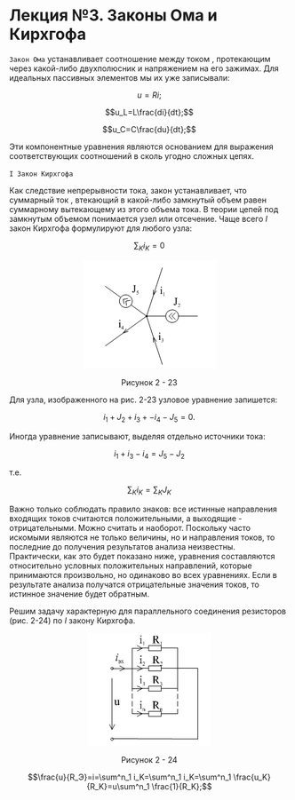 # Лекция №3. Законы Ома и Кирхгофа

`Закон Ома` устанавливает соотношение между током , протекающим через какой-либо двухполюсник и напряжением на его зажимах. Для идеальных пассивных элементов мы их уже записывали:

```math
u=Ri ;
```


```math
u_L=L\frac{di}{dt};
```

```math
u_C=C\frac{du}{dt};
```

Эти компонентные уравнения являются основанием для выражения соответствующих соотношений в сколь угодно сложных цепях.

`I Закон Кирхгофа`

Как следствие непрерывности тока, закон устанавливает, что суммарный ток , втекающий в какой-либо замкнутый объем равен суммарному вытекающему из этого объема тока. В теории цепей под замкнутым объемом понимается узел или отсечение. Чаще всего $I$ закон Кирхгофа формулируют для любого узла: 

```math
\sum_K i_K=0
```

<p align="center" > <img src="./pic/p1.png"></p>
<p align="center" >Рисунок 2 - 23 </p>

Для узла, изображенного на рис. 2-23 узловое уравнение запишется:

```math
i_1+J_2+i_3+-i_4-J_5=0.
```

Иногда уравнение записывают, выделяя отдельно источники тока:

```math
i_1+i_3-i_4=J_5-J_2
```

т.е.

```math
\sum_K i_K=\sum_K J_K
```

Важно только соблюдать правило знаков: все истинные направления входящих токов считаются положительными, а выходящие - отрицательными. Можно считать и наоборот. Поскольку часто искомыми являются не только величины, но и направления токов, то последние до получения результатов анализа неизвестны. Практически, как это будет показано ниже, уравнения составляются относительно условных положительных направлений, которые принимаются произвольно, но одинаково во всех уравнениях. Если в результате анализа получатся отрицательные значения токов, то истинное значение будет обратным.

Решим задачу характерную для параллельного соединения резисторов (рис. 2-24) по $I$ закону Кирхгофа.

<p align="center" > <img src="./pic/p2.png"></p>
<p align="center" >Рисунок 2 - 24 </p>

```math
\frac{u}{R_Э}=i=\sum^n_1 i_K=\sum^n_1 i_K=\sum^n_1 \frac{u_K}{R_K}=u\sum^n_1 \frac{1}{R_K};
```
